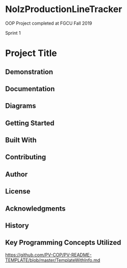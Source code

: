 # NolzProductionLineTracker
OOP Project completed at FGCU Fall 2019

Sprint 1

# Project Title


## Demonstration


## Documentation


## Diagrams


## Getting Started


## Built With


## Contributing


## Author


## License


## Acknowledgments


## History


## Key Programming Concepts Utilized


https://github.com/PV-COP/PV-README-TEMPLATE/blob/master/TemplateWithInfo.md